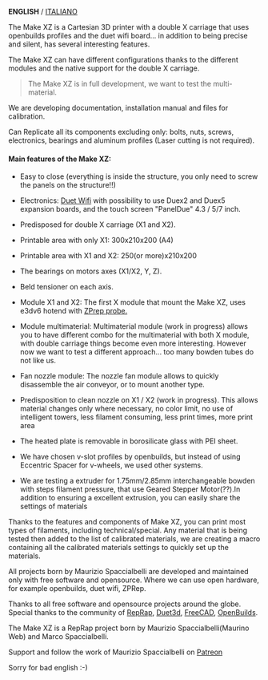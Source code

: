 **ENGLISH** / [ITALIANO](README(IT).md)

The Make XZ is a Cartesian 3D printer with a double X carriage that uses openbuilds profiles and the duet wifi board... in addition to being precise and silent, has several interesting features.

The Make XZ can have different configurations thanks to the different modules and the native support for the double X carriage.

>The Make XZ is in full development, we want to test the multi-material.

We are developing documentation, installation manual and files for calibration.

Can Replicate all its components excluding only: bolts, nuts, screws, electronics, bearings and aluminum profiles (Laser cutting is not required).

#### Main features of the Make XZ:

- Easy to close (everything is inside the structure, you only need to screw the panels on the structure!!)
	
- Electronics: [Duet Wifi](https://www.duet3d.com/DuetWifi) with possibility to use Duex2 and Duex5 expansion boards, and the touch screen "PanelDue" 4.3 / 5/7 inch.

- Predisposed for double X carriage (X1 and X2).

- Printable area with only X1: 300x210x200 (A4)
- Printable area with X1 and X2: 250(or more)x210x200

- The bearings on motors axes (X1/X2, Y, Z).

- Beld tensioner on each axis.

- Module X1 and X2: The first X module that mount the Make XZ, uses e3dv6 hotend with [ZPrep probe.](https://github.com/mauriziospaccialbelli/ZPRep)

- Module multimaterial: Multimaterial module (work in progress) allows you to have different combo for the multimaterial with both X module, with double carriage things become even more interesting. However now we want to test a different approach... too many bowden tubes do not like us.

- Fan nozzle module: The nozzle fan module allows to quickly disassemble the air conveyor, or to mount another type.

- Predisposition to clean nozzle on X1 / X2 (work in progress). This allows material changes only where necessary, no color limit, no use of intelligent towers, less filament consuming, less print times, more print area

- The heated plate is removable in borosilicate glass with PEI sheet.

- We have chosen v-slot profiles by openbuilds, but instead of using Eccentric Spacer for v-wheels, we used other systems.

- We are testing a extruder for 1.75mm/2.85mm interchangeable bowden with steps filament pressure, that use Geared Stepper Motor(??).In addition to ensuring a excellent extrusion, you can easily share the settings of materials

Thanks to the features and components of Make XZ, you can print most types of filaments, including technical/special. Any material that is being tested then added to the list of calibrated materials, we are creating a macro containing all the calibrated materials settings to quickly set up the materials.

All projects born by Maurizio Spaccialbelli are developed and maintained only with free software and opensource. Where we can use open hardware, for example openbuilds, duet wifi, ZPRep.

Thanks to all free software and opensource projects around the globe.
Special thanks to the community of [RepRap](http://forums.reprap.org/index.php), [Duet3d](https://www.duet3d.com/forum/), [FreeCAD](https://forum.freecadweb.org/), [OpenBuilds](http://openbuilds.org/).

The Make XZ is a RepRap project born by Maurizio Spaccialbelli(Maurino Web) and Marco Spaccialbelli.

Support and follow the work of Maurizio Spaccialbelli on [Patreon](https://www.patreon.com/mauriziospaccialbelli)

Sorry for bad english :-)



